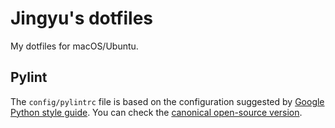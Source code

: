 # Jingyu's dotfiles

My dotfiles for macOS/Ubuntu.

## Pylint

The `config/pylintrc` file is based on the configuration suggested by [Google Python style guide](https://google.github.io/styleguide/pyguide.html). You can check the [canonical open-source version](https://google.github.io/styleguide/pylintrc).

